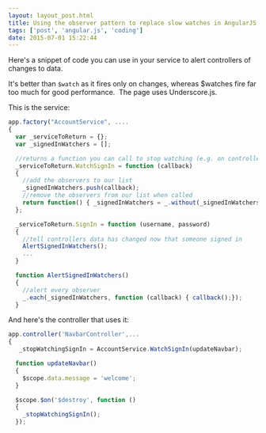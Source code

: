 ```yaml
---
layout: layout_post.html
title: Using the observer pattern to replace slow watches in AngularJS
tags: ['post', 'angular.js', 'coding']
date: 2015-07-01 15:22:44
---
```


Here's a snippet of code you can use in your service to alert controllers of changes to data.

It's better than `$watch` as it fires only on changes, whereas $watches fire far too much for good performance.  The page uses Underscore.js.

This is the service:

```javascript
app.factory("AccountService", ....
{
  var _serviceToReturn = {};
  var _signedInWatchers = [];

  //returns a function you can call to stop watching (e.g. on controller destroy)
  _serviceToReturn.WatchSignIn = function (callback)
  {
    //add the observers to our list
    _signedInWatchers.push(callback);
    //remove the observers from our list when called
    return function() { _signedInWatchers = _.without(_signedInWatchers, callback); };
  };

  _serviceToReturn.SignIn = function (username, password)
  {
    //tell controllers data has changed now that someone signed in
    AlertSignedInWatchers();
    ...
  }

  function AlertSignedInWatchers()
  {
    //alert every observer
    _.each(_signedInWatchers, function (callback) { callback();});
  }
```
And here's the controller that uses it:

```javascript
app.controller('NavbarController',...
{
   _stopWatchingSignIn = AccountService.WatchSignIn(updateNavbar);

  function updateNavbar()
  {
    $scope.data.message = 'welcome';
  }

  $scope.$on('$destroy', function ()
  {
    _stopWatchingSignIn();
  });
```
